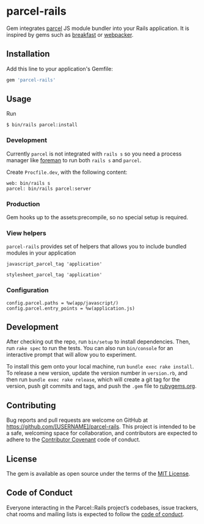 # parcel-rails

Gem integrates [parcel](https://parceljs.org/) JS module bundler into your Rails application. It is inspired by gems such as
[breakfast](https://github.com/devlocker/breakfast) or [webpacker](https://github.com/rails/webpacker).

## Installation

Add this line to your application's Gemfile:

```ruby
gem 'parcel-rails'
```

## Usage

Run

    $ bin/rails parcel:install

### Development

Currently `parcel` is not integrated with `rails s` so you need a process manager like [foreman]() to run both `rails s` and `parcel`.

Create `Procfile.dev`, with the following content:

```
web: bin/rails s
parcel: bin/rails parcel:server
```

### Production

Gem hooks up to the assets:precompile, so no special setup is required.


### View helpers

`parcel-rails` provides set of helpers that allows you to include bundled
modules in your application

	javascript_parcel_tag 'application'
    
    stylesheet_parcel_tag 'application'
    
### Configuration

	config.parcel.paths = %w(app/javascript/)
	config.parcel.entry_points = %w(application.js)

## Development

After checking out the repo, run `bin/setup` to install dependencies. Then, run `rake spec` to run the tests. You can also run `bin/console` for an interactive prompt that will allow you to experiment.

To install this gem onto your local machine, run `bundle exec rake install`. To release a new version, update the version number in `version.rb`, and then run `bundle exec rake release`, which will create a git tag for the version, push git commits and tags, and push the `.gem` file to [rubygems.org](https://rubygems.org).

## Contributing

Bug reports and pull requests are welcome on GitHub at https://github.com/[USERNAME]/parcel-rails. This project is intended to be a safe, welcoming space for collaboration, and contributors are expected to adhere to the [Contributor Covenant](http://contributor-covenant.org) code of conduct.

## License

The gem is available as open source under the terms of the [MIT License](https://opensource.org/licenses/MIT).

## Code of Conduct

Everyone interacting in the Parcel::Rails project’s codebases, issue trackers, chat rooms and mailing lists is expected to follow the [code of conduct](https://github.com/[USERNAME]/parcel-rails/blob/master/CODE_OF_CONDUCT.md).

